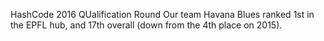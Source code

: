 HashCode 2016 QUalification Round
Our team Havana Blues ranked 1st in the EPFL hub, and 17th overall (down from the 4th place on 2015).

